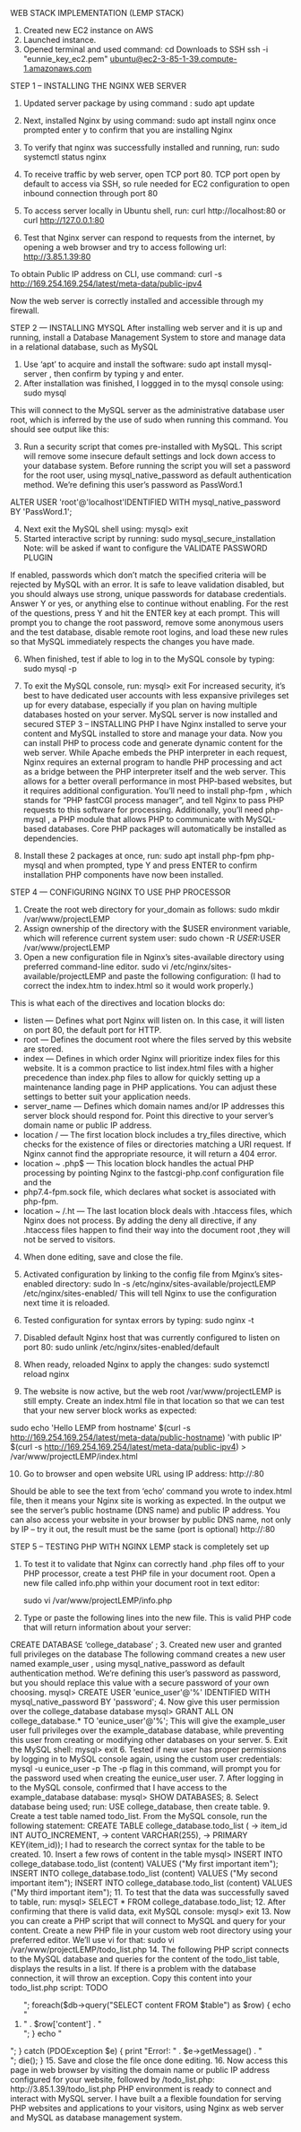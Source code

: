 WEB STACK IMPLEMENTATION (LEMP STACK)

1.	Created new EC2 instance on AWS
2.	Launched instance.
3.	Opened terminal and used command: cd Downloads to SSH
ssh -i "eunnie_key_ec2.pem" ubuntu@ec2-3-85-1-39.compute-1.amazonaws.com

STEP 1 – INSTALLING THE NGINX WEB SERVER
1.	Updated server package by using command : sudo apt update
2.	Next, installed Nginx by using command: sudo apt install nginx once prompted enter y to confirm that you are installing Nginx 
3.	To verify that nginx was successfully installed and running, run: sudo systemctl status nginx

 

4.	To receive traffic by web server, open TCP port 80. TCP port open by default to access via SSH, so rule needed for EC2 configuration to open inbound connection through port 80
5.	To access server locally in Ubuntu shell, run: curl http://localhost:80 or curl http://127.0.0.1:80

 

6.	 Test that Nginx server can respond to requests from the internet, by opening a web browser and try to access following url: http://3.85.1.39:80

To obtain Public IP address on CLI, use command: curl -s http://169.254.169.254/latest/meta-data/public-ipv4

Now the web server is correctly installed and accessible through my firewall.

 
STEP 2 — INSTALLING MYSQL
After installing web server and it is up and running, install a Database Management System to store and manage data in a  relational database, such as MySQL

1.	Use ‘apt’ to acquire and install the software: sudo apt install mysql-server , then confirm by typing y and enter.
2.	After installation was finished, I loggged in to the mysql console  using: sudo mysql 

This will connect to the MySQL server as the administrative database user root, which is inferred by the use of sudo when running this command. You should see output like this:
 

3.	 Run a security script that comes pre-installed with MySQL. This script will remove some insecure default settings and lock down access to your database system. Before running the script you will set a password for the root user, using mysql_native_password as default authentication method. We’re defining this user’s password as 
PassWord.1

ALTER USER 'root'@'localhost'IDENTIFIED WITH mysql_native_password BY 'PassWord.1';

4.	Next exit the MySQL shell using: mysql> exit 
5.	Started interactive script by running: sudo mysql_secure_installation Note: will be asked if want to configure the VALIDATE PASSWORD PLUGIN

If enabled, passwords which don’t match the specified criteria will be rejected by MySQL with an error. It is safe to leave validation disabled, but you should always use strong, unique passwords for database credentials.
Answer Y or yes, or anything else to continue without enabling.
For the rest of the questions, press Y and hit the ENTER key at each prompt. This will prompt you to change the root password, remove some anonymous users and the test database, disable remote root logins, and load these new rules so that MySQL immediately respects the changes you have made.
 

6.	When finished, test if  able to log in to the MySQL console by typing: sudo mysql -p
 
7.	To exit the MySQL console, run: mysql> exit
For increased security, it’s best to have dedicated user accounts with less expansive privileges set up for every database, especially if you plan on having multiple databases hosted on your server.
MySQL server is now installed and secured
STEP 3 – INSTALLING PHP
I have Nginx installed to serve your content and MySQL installed to store and manage your data. Now you can install PHP to process code and generate dynamic content for the web server.
While Apache embeds the PHP interpreter in each request, Nginx requires an external program to handle PHP processing and act as a bridge between the PHP interpreter itself and the web server. This allows for a better overall performance in most PHP-based websites, but it requires additional configuration. You’ll need to install 
php-fpm
, which stands for “PHP fastCGI process manager”, and tell Nginx to pass PHP requests to this software for processing. Additionally, you’ll need 
php-mysql
, a PHP module that allows PHP to communicate with MySQL-based databases. Core PHP packages will automatically be installed as dependencies.
1.	 Install these 2 packages at once, run: sudo apt install php-fpm php-mysql and when prompted, type Y and press ENTER to confirm installation
PHP components have now been installed.
 

STEP 4 — CONFIGURING NGINX TO USE PHP PROCESSOR
1.	Create the root web directory for your_domain as follows: sudo mkdir /var/www/projectLEMP 
2.	Assign ownership of the directory with the $USER environment variable, which will reference current system user: sudo chown -R $USER:$USER /var/www/projectLEMP 
3.	Open a new configuration file in Nginx’s sites-available directory using preferred command-line editor. 
sudo vi /etc/nginx/sites-available/projectLEMP and paste the following configuration: (I had to correct the index.htm to index.html so it would work properly.)
 
This is what each of the directives and location blocks do:
- listen — Defines what port Nginx will listen on. In this case, it will listen on port 80, the default port for HTTP.
- root — Defines the document root where the files served by this website are stored.
- index — Defines in which order Nginx will prioritize index files for this website. It is a common practice to list index.html files with a higher precedence than index.php files to allow for quickly setting up a maintenance landing page in PHP applications. You can adjust these settings to better suit your application needs.
- server_name — Defines which domain names and/or IP addresses this server block should respond for. Point this directive to your server’s domain name or public IP address.
- location / — The first location block includes a try_files directive, which checks for the existence of files or directories matching a URI request. If Nginx cannot find the appropriate resource, it will return a 404 error.
- location ~ \.php$ — This location block handles the actual PHP processing by pointing Nginx to the fastcgi-php.conf configuration file and the 
- php7.4-fpm.sock file, which declares what socket is associated with php-fpm.
- location ~ /\.ht — The last location block deals with .htaccess files, which Nginx does not process. By adding the deny all directive, if any .htaccess files happen to find their way into the document root ,they will not be served to visitors.
4.	When done editing, save and close the file.
5.	Activated configuration by linking to the config file from Mginx’s sites-enabled directory: sudo ln -s /etc/nginx/sites-available/projectLEMP /etc/nginx/sites-enabled/  This will tell Nginx to use the configuration next time it is reloaded.
6.	Tested configuration for syntax errors by typing: sudo nginx -t
 
7.	Disabled default Nginx host that was currently configured to listen on port 80: sudo unlink /etc/nginx/sites-enabled/default
8.	When ready, reloaded Nginx to apply the changes: sudo systemctl reload nginx
9.	The website is now active, but the web root /var/www/projectLEMP is still empty. Create an index.html file in that location so that we can test that your new server block works as expected:

sudo echo 'Hello LEMP from hostname' $(curl -s http://169.254.169.254/latest/meta-data/public-hostname) 'with public IP' $(curl -s http://169.254.169.254/latest/meta-data/public-ipv4) > /var/www/projectLEMP/index.html

10.	Go to browser and open website URL using IP address: http://<Public-IP-Address>:80


 
Should be able to see the text from ‘echo’ command you wrote to index.html file, then it means your Nginx site is working as expected.
In the output we see the server’s public hostname (DNS name) and public IP address. You can also access your website in your browser by public DNS name, not only by IP – try it out, the result must be the same (port is optional)
http://<Public-DNS-Name>:80

STEP 5 – TESTING PHP WITH NGINX
LEMP stack is completely set up

1.	To test it to validate that Nginx can correctly hand .php files off to your PHP processor, create a test PHP file in your document root. Open a new file called info.php within your document root in text editor:
	
	sudo vi /var/www/projectLEMP/info.php
2.	Type or paste the following lines into the new file. This is valid PHP code that will return information about your server:
<?php
phpinfo();

3.	Now access this page in your web browser by visiting the domain name or public IP address you’ve set up in your Nginx configuration file, followed by /info.php:
	
	
http://3.85.1.39/info.php

I see a web page containing detailed information about my server below:
 

 

 

4.	After checking the relevant information about your PHP server through that page, it’s best to remove the file you created as it contains sensitive information about your PHP environment and your Ubuntu server. You can use rm to remove that file: sudo rm /var/www/projectLEMP/info.php
STEP 6 – RETRIEVING DATA FROM MYSQL DATABASE WITH PHP (CONTINUED)
In this step I will create a test database (DB) with simple "To do list" and configure access to it, so the Nginx website would be able to query data from the DB and display it.

1.	Connected to the MySQL console using the root account: sudo mysql -p
2.	Created a new database, ran the following command from  MySQL console: mysql> CREATE DATABASE ‘college_database’ ;
3.	Created new user and granted full privileges on the database

		The following command creates a new user named example_user
, using mysql_native_password as default authentication method. We’re defining this user’s password as password, but you should replace this value with a secure password of your own choosing.

mysql> CREATE USER 'eunice_user'@'%' IDENTIFIED WITH mysql_native_password BY 'password';
4.	Now give this user permission over the college_database database

mysql> GRANT ALL ON college_database.* TO 'eunice_user'@'%';  This will give the example_user user full privileges over the example_database database, while preventing this user from creating or modifying other databases on your server.

 


5.	 Exit the MySQL shell: mysql> exit 
6.	Tested if new user has proper permissions by logging in to MySQL console again, using the custom user credentials:  mysql -u eunice_user -p

The -p flag in this command, will prompt you for the password used when creating the eunice_user user.

7.	After logging in to the MySQL console, confirmed that I have access to the example_database database: mysql> SHOW DATABASES;
		

 

8.	 Select database being used; run: USE college_database, then create table.

9.	Create a test table named todo_list. From the MySQL console, run the following statement:

CREATE TABLE college_database.todo_list (
    ->   item_id INT AUTO_INCREMENT,
    ->   content VARCHAR(255),
    ->   PRIMARY KEY(item_id));
I had to research the correct syntax for the table to be created.

 

10.	Insert a few rows of content in the table

mysql> INSERT INTO college_database.todo_list (content) VALUES ("My first important item");

INSERT INTO college_database.todo_list (content) VALUES ("My second important item");

INSERT INTO college_database.todo_list (content) VALUES ("My third important item");

11.	To test that the data was successfully saved to  table, run: mysql> SELECT * FROM college_database.todo_list;


 



12.	After confirming that there is valid data, exit MySQL console: mysql> exit
13.	Now you can create a PHP script that will connect to MySQL and query for your content. Create a new PHP file in your custom web root directory using your preferred editor. We’ll use vi for that: sudo vi /var/www/projectLEMP/todo_list.php

14.	 The following PHP script connects to the MySQL database and queries for the content of the todo_list table, displays the results in a list. If there is a problem with the database connection, it will throw an exception.

Copy this content into your todo_list.php script:

<?php
$user = "eunice_user";
$password = "password";
$database = "college_database";
$table = "todo_list";

try {
  $db = new PDO("mysql:host=localhost;dbname=$database",$user, $password);
  echo "<h2>TODO</h2><ol>";
  foreach($db->query("SELECT content FROM $table") as $row) {
    echo "<li>" . $row['content'] . "</li>";
  }
  echo "</ol>";
} catch (PDOException $e) {
    print "Error!: " . $e->getMessage() . "<br/>";
    die();
            }

 

15.	Save and close the file once done editing.
16.	Now access this page in web browser by visiting the domain name or public IP address configured for your website, followed by /todo_list.php:

			http://3.85.1.39/todo_list.php

 
PHP environment is ready to connect and interact with MySQL server. I have built a a flexible foundation for serving PHP websites and applications to your visitors, using Nginx as web server and MySQL as database management system.

